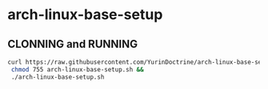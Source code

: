 # arch-linux-base-setup

## CLONNING and RUNNING

```sh
curl https://raw.githubusercontent.com/YurinDoctrine/arch-linux-base-setup/main/arch-linux-base-setup.sh >arch-linux-base-setup.sh &&
 chmod 755 arch-linux-base-setup.sh &&
 ./arch-linux-base-setup.sh
```

